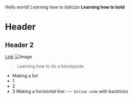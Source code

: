 Hello world!
*Learning how to italicize* 
**Learning how to bold**
# Header
## Header 2
[Link](http://learninghowtoaddalink.com)
![Image](http://learninghowtoaddanimage/a.png)
> Learning how to do a blockquote
* Making a list
* 1
* 2
* 3
Making a horizontal line: ---
`Inline code` with backticks
